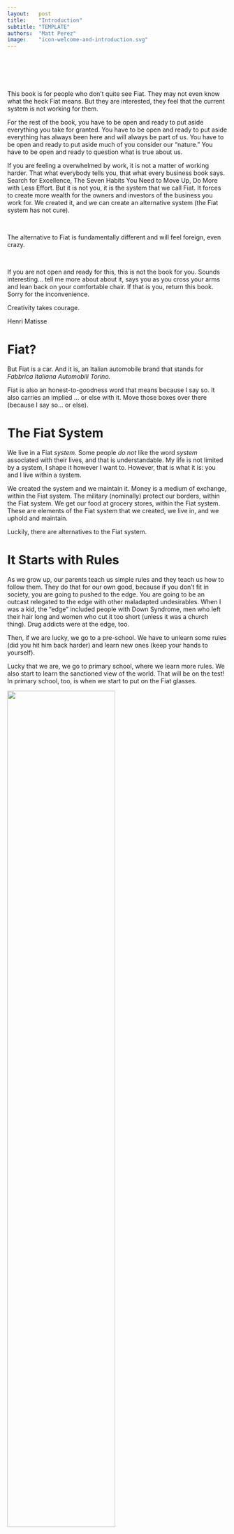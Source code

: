 ```yaml
---
layout:   post
title:    "Introduction"
subtitle: "TEMPLATE"
authors:  "Matt Perez"
image:    "icon-welcome-and-introduction.svg"
---
```


<div style='display:none;'>
 <p>This book is for people who don&rsquo;t quite see <span class='_paradigm'>Fiat</span>. They want to, but they don&rsquo;t yet see it.</p>
</div>

<h1>&nbsp;</h1>
 <p>This book is for people who don&rsquo;t quite see <span class='_paradigm'>Fiat</span>. They may not even know what the heck <span class='_paradigm'>Fiat</span> means. But they are interested, they feel that the current system is not working for them.</p>
 <p>For the rest of the book, you have to be open and ready to put aside everything you take for granted. You have to be open and ready to put aside everything has always been here and will always be part of us. You have to be open and ready to put aside much of you consider our &ldquo;nature.&rdquo; You have to be open and ready to question what is true about us.</p>
 <p>If you are feeling a overwhelmed by work, it is not a matter of working harder. That what everybody tells you, that what every business book says. <span class='_quotespan'>Search for Excellence,</span> <span class='_quotespan'>The Seven Habits You Need to Move Up,</span> <span class='_quotespan'>Do More with Less Effort.</span> But it is not you, it is the system that we call <span class='_paradigm'>Fiat</span>. It forces to create more wealth for the owners and investors of the business you work for. We created it, and we can create an alternative system (the <span class='_paradigm'>Fiat</span> system has not cure).</p>
 <p>&nbsp;</p>
 <p>The alternative to <span class='_paradigm'>Fiat</span> is fundamentally different and will feel foreign, even crazy.</p>
 <p>&nbsp;</p>
 <p>If you are not open and ready for this, this is not the book for you. <span class='_quotespan'>Sounds interesting&hellip; tell me more about about it,</span> says you as you cross your arms and lean back on your comfortable chair. If that is you, return this book. Sorry for the inconvenience.</p>
 <div class='_citation'>
  <p>Creativity takes courage.</p>
  <p id='_signature'>Henri Matisse</p>
 </div>

<h1>Fiat?</h1>
 <p><span class='_quotespan'>But <span class='_paradigm'>Fiat</span> is a car</span>. And it is, an Italian automobile brand that stands for <em>Fabbrica Italiana Automobili Torino.</em></p>
 <p><span class='_paradigm'>Fiat</span> is also an honest-to-goodness word that means <span class='_quotespan'>because I say so.</span> It also carries an implied <span class='_quotespan'>&hellip; or else</span> with it. <span class='_quotespan'>Move those boxes over there (because I say so&hellip; or else).</span></p>

<h1>The Fiat System</h1>
 <p>We live in a <span class='_paradigm'>Fiat</span> <em>system</em>. Some people <em>do not</em> like the word <em>system</em> associated with their lives, and that is understandable. <span class='_quotespan'>My life is not limited by a system, I shape it however I want to.</span> However, that is what it is: you and I live within a system.</p>
 <p>We created the system and we maintain it. Money is a medium of exchange, within the <span class='_paradigm'>Fiat</span> system. The military (nominally) protect our borders, within the <span class='_paradigm'>Fiat</span> system. We get our food at grocery stores, within the <span class='_paradigm'>Fiat</span> system. These are elements of the <span class='_paradigm'>Fiat</span> system that we created, we live in, and we uphold and maintain.</p>
 <p>Luckily, there are alternatives to the <span class='_paradigm'>Fiat</span> system.</p>

<h1>It Starts with Rules</h1>
 <p>As we grow up, our parents teach us simple rules and they teach us how to follow them. They do that for our own good, because if you don&rsquo;t fit in society, you are going to pushed to the edge. You are going to be an outcast relegated to the edge with other maladapted undesirables. When I was a kid, the &ldquo;edge&rdquo; included people with Down Syndrome, men who left their hair long and women who cut it too short (unless it was a church thing). Drug addicts were at the edge, too.</p>
 <p>Then, if we are lucky, we go to a pre-school. We have to unlearn some rules (<span class='_quotespan'>did you hit him back harder</span>) and learn new ones (<span class='_quotespan'>keep your hands to yourself</span>).</p>
 <p>Lucky that we are, we go to primary school, where we learn more rules. We also start to learn the sanctioned view of the world. <span class='_quotespan'>That will be on the test!</span> In primary school, too, is when we start to put on the <span class='_paradigm'>Fiat</span> glasses.</p>
  <div class='_center'>
   <img
    src='/assets/img/pic-leo-rayman-grow-and-avoid-green-washing.svg'
    width='70%'
    alt=''>
  </div>
 <p>If we happen to be live in an &ldquo;advanced&rdquo; country, we go to secondary school. By then the glasses are on all the time, we are simple fiddling with them and learning to make them more comfortable. No matter, we make sure that the <span class='_paradigm'>Fiat</span> lenses are never, ever off. We want to stay far away from the edge.</p>
 <p>Finally, we go to work, with our <span class='_paradigm'>Fiat</span> glasses firmly on. We ask what the rules are and how to be a good worker.  We are happy to be a resource and happier that we are getting a steady wage (until, surprise, we are not). We learn to be kind and condescending to the ones whose glasses are skewed and not fitting correctly. <span class='_quotespan'>We do our best for these people, but they just don&rsquo;t want to learn the rules.</span></p>
 
<h1>The Fiat System Is&hellip;</h1>
 <p>That is what <span class='_paradigm'>Fiat</span> <strong>system</strong> is,
  <ul>
   <li>Learning the rules,</li>
   <li>Following the rules,</li>
   <li>Enforcing the rules.</li>
  </ul>
 <p>Think of what happens <em>when you get caught</em> not following the rules.<a href='#en01'><sup id='bm01'>&hairsp;&nabla;&hairsp;</sup></a> Think of how many decision you have made, now think if you did it without considering in the back of your head what your boss would think of it. <span class='_quotespan'>Bob would want it this way</span>. Think of how many times you have said, <span class='_quotespan'>I am pretty sure that Bob is not going tot like it!</span> You can&rsquo;t make a decision without considering Bob. <span class='_quotespan'>How else would the system work? Things would not work without Bob.</span> That&rsquo;s what constantly happens in a <span class='_paradigm'>Fiat</span> system. You do what you do <em>because of Bob, the boss</em>.</p>
 </p>

<h1>The Book</h1>
 <p>The rest of the book takes it one theme are a time. It then compares how it works in a <span class='_paradigm'>Fiat</span> system and how it would work in a non-<span class='_paradigm'>Fiat</span> system. Because I am describing a system, you may find the book repetitive.</p>
 <p>Even if you already see <span class='_paradigm'>Fiat</span> and its consequences, it might be worth skimming through the book not to be surprised when you tried to explain it to somebody else and the questions come (and keep coming).</p>

<h1>Rules, Laws, and Force</h1>
 <p>Rules, followed by convention, eventually turn into <span class='_paradigm'>Fiat</span> laws which <em>you are <em>forced</em> to follow,</em></p>
  <ul>
   <li>If you don&rsquo;t, you  get a ticket. A very minor form of force. You have to give up money (<em>i.e.</em>, coined force) to be spared the pain that would follow if you don&rsquo;t.</li>
   <li>If you feel that is an injustice, you let it go to court (<em>i.e.</em>, another type of force).</li>
   <li>If they rule in your behalf, you celebrate; if they don&rsquo;t, you are angry and you have to pay the ticket. Still minor force.</li>
   <li>On the other hand, if you happen to be from the edge, it may get ugly and you may end up in prison. No longer a minor force.</li>
   <li>In prison you end in a fight and you are maimed or killed or vice versa. Either way, it is definitely a <em>force majeure</em>.</li>
  </ul>
 <p>Force is ever present in out <span class='_paradigm'>Fiat</span> system. It goes from a frown to the electric chair. Withholding a prize because you did not said or did what was expected of you is a form of force. Getting passed over for a raise or promotion is a form of force. Firing you or the more euphemistic &ldquo;laying you off&rdquo; is a form of force. Raising you rent so your only option is to leave is a form of force. We are surrounded by a system that runs on force.</p>
 <p>Motivation is another form of force. <span class='_quotespan'>Do this and you'll get the reward.</span> Realize that that is coming from somebody else. You are &ldquo;motivated&rdquo; to do what somebody else wants. You may want to do something else but you have to do what is specified by someone else to get the reward. That is force.</p>
 <p>---</p>
 <p>In an alternative to the <span class='_paradigm'>Fiat</span> system there is no you-have-do-it-or-else force. The myth is that without <span class='_paradigm'>Fiat</span> force we would never do anything of significance, we would never do anything bigger than ourselves. And is a myth because we managed to survive as a species. We invented agriculture. Agriculture spread to all corners of the earth. We managed to do all that and more without anybody telling how to do it.<p>
 <p>Then came the people who took things by force, because they had nothing to trade but force. And then came money, coinage which allowed them to trade the wealth that the rest of us created. And slowly by surely the Fiat system took shape with us in it. And we believe the stories that came up to support it; a top supernatural being, paradise, Eve and the bad apple, and eating shellfish as an abomination. And we believe these Iron age stories to these days. Including the stories about work and how that elevates above the crowd, definitely above the people from the edge.</p>
 <p>Most insidious of all, we learn to expect that the fruit of our work would go to someone else, the smaller god, the omnipotent being at the top, the boss. And that we get paid what the boss says we should get paid.</p>
 <p>It didn&rsquo;t start this way, but it evolved. First came prisoners of minor wars, that were made to carry whatever the winners didn&rsquo;t want to carry. At the end they either joined the winners (after all, they were related) or they went back to their village. Then came slavery, they kep you as a worthless worker because they have the force. Finally came work in exchange for wage. This is the general direction of the evolution, from forced labor by sheer force to forced labor by coin. Different form of force, but force throughout.</p>
 <p>This got absorbed by the Fiat system to the point that &ldquo;being a good worker&rdquo; is a sign of pride today. There is nothing strange about it, it is normal. The alternative is chaos, to be avoided at all costs. Anybody talking alternatives (you and I) must be crazy.</p>
 <p>--</p>
 <p>The alternative is not chaos, but it is different.</p>
 <p>For one, there&rsquo;s no force. There&rsquo;s persuasion, there is convincing, there is guilt. But there is no force to make you do something that you don&rsquo;t want to do.</p>
 <p>--</p>
 <p>Religion is part of the support system as well, but before we talk about that, we have to talk about divide-and-conquer.</p>

<h1>Countries and Other Divisions</h1>
 <h2>Fiat</h2>
  <p>Countries are <span class='_paradigm'>Fiat</span> creations, straight out of chiefdoms and later kingdoms. Empires were mostly nations or were cleansed by force.</p>
  <p>For example, before Fernando and Isabel sent their minions to the Americas, they cleansed most of their portion of the Iberian peninsula. Basques, Astures, Galicians, Catalonians, al-Andalucians, and others were forced to act as Catholics and speak Castillian (or else). In fact, the Inquisition made sure that the converted were truly convicing Catholics and spoke the language of the Church.</p>
  <p>By the time they got to the Americas, Fernando de Aragon and Isabel de Castilla had developed a methodology to cleanse whatever other cultures they encountered.</p>
 <h2>Divide and Conquer</h2>
  <p>At some point women were made second to men and were made subservient to them. Men were the kings of their castle and women were chattel.  It all went inside, bundled with a strong ideology and women became pillars of the institution. <span class='_quotespan'>Eve was the bad apple,</span> and she had better submit for salvation.</p>
  <p>And women covered their hair and wore burkas as a matter of duty.</p>
  <p>As Christianity spread, non-Europeans got pushed to be subservient to Europeans all over the world. Of course, there were wealthy non-Europeans and poor non-Europeans. The wealthier was treated better and oftentimes put in charge.</p>
  <p>We are still struggling with that attitude today, thousands of years later.</p>
 <h2>Lording</h2>
  <p>With men lording over half of the population, it was easier for a few to lord over men. They could appeal to the stories and the making up of history. They certainly supported the making of kingdoms and empires. <span class='_quotespan'>We could be in paradise, but the woman enticed us to bite the apple of knowledge and poisoned us.</span></p>
  <p>The Jewish tradition, Christianity, and Islam have an eternal boss named God, at the top. You would dare to even think of equitable, you can only submit to God. In Christianity, the Pope is the only one that could understand what God wished. They won, I claim, because they had the better story, compared to Judaism and Islam.</p>
 <p>---</p>
 <h2>Non-Fiat</h2>
  <p>In an alternative to the <span class='_paradigm'>Fiat</span> system, there is no imposed hierarchy. If you believe in supernatural beings, so be it, but the story of the omnipotent boss at the top doesn&rsquo;t work anymore; in fact, that believe works against our survival as a species.</p>
  <p>The alternative is not chaos, but it is different,</p>
 <h2>Community</h2>
  <ul>
   <li>In my decentralized and fully transparent community I trust.</li>
   <li>What is going to keep my community growing is what&rsquo;s good for them which is what is good for me.</li>
   <li>People in my community listens to me and help make my ideas easier to understand.</li>
   <li>If that is not the case, I leave (and keep what ownership I&rsquo;ve earned to that point).</li>
  </ul>
 <h2>Foundation</h2>
  <p>This is the <span class='_paradigm'>Foundation</span> of a community,</p>
   <ul>
    <li>A community must provide me with Meaning. This is a community that I want to Belong to.</li>
    <li>To work for <em>every</em> member, the community must be fully decentralized and transparent.</li>
    <li>Members are free to experiment. The only rules are those the community agrees to, and even those could be negotiated.</li>
   </ul>
 <h2>Alignment</h2>
  <p>But the <span class='_paradigm'>Foundation</span> is not enough, it needs an <span class='_paradigm'>Explicit Alignment</span>,</p>
   <ul>
    <li>To hold us together a community must define the <em>what for</em>, the <span class='_paradigm'>Impact</span>, that it wants to have on the world.</li>
    <li>It must be explicit about the <em>why</em>, its <span class='_paradigm'>Purpose</span>, that made it come together as a community.</li>
    <li>The community can then define the <em>what, when, and how,</em> the <span class='_paradigm'>Mission</span>, of the work it needs to do.</li>
   </ul>
   <div class='_center'>
    <img
     src='/assets/img/pic-explicit-alignment-en.svg'
     width='70%'
     alt=''>
    </div>
   <p>It is <em>explicit</em> in that it lays it all out for every member of the community to know; there are no dark corners where need-to-know data is kept away from view.</p>
   <p>It is &ldquo;alignment&rdquo; in the sense that it that it ties people together into a community with something in common.</p>
   <p>To be clear,</p>
   <ul>
    <li>If the <em>what for</em>, the <span class='_paradigm'>Impact</span>, is not your thing, then you don't join the community. In theory it could be changed, but in practice it would make it a different community. It would be like transforming a hardware company into a software company. Sun Microsystems failed at it because it is very, very difficult.</li>
    <li>If the <em>why</em>, the <span class='_paradigm'>Purpose</span>, doesn&rsquo;t work for you it is somewhat easier to change. Not a walk in the park, but easier to change. And if that doesn&rsquo;t work, you don&rsquo;t join the community.</li>
    <li>The <em>what, when, and how</em>, the <span class='_paradigm'>Mission</span>, changes all the time. People may be pursuing different Missions in parallel and you may join one of them. Or you may create you own with the support of the community.</li>
   </ul>
 <h2>No Divisions</h2>
  <p>All members are co-owners of the community. If their goal is to build products or services it would be called a company.</p>
  <p>I make a distinction between a business and a company,</p>
   <ul>
    <li>Businesses is what we are used to. Their one and only goal is to make wealth for the owner. It may start with different ideals, but in the end it has got to make wealth for the owner. You work at a business for a wage agreed upon by the owner.</li>
    <li>A company is a group of people that comes together as a community to improve the wellbeing of their members. We call these members co-owners. They own everything about the company, including its revenue. The level of co-ownership is not equal, as in co-ops, but equitable to their contributions. BTW, the word company comes from Latin <em>co</em>, meaning <em>together</em>, and <em>pan</em>, meaning <em>bread</em>.</li>
    <li>The level of co-ownership is determined by contributions, not capital.</li>
    <li>These contributions are recognized by all other co-owners.</li>
   </ul>
  <p>And, yes, there is an app for that.</p> 

<h1>Capital and Contributions</h1>
 <h2>Fiat</h2>
  <p>The default is that the only way to contribute to, a new business, is to give it capital. Said capital investment gives the investors power over the company. But, power is force. In the US investors don&rsquo;t have any power over company operations, but they can replace the CEO. And they can keep replacing him until they find one that runs the operations according to their wishes. Those are some of the side-effect of seeing capital as the only way to contribute.</p>
  <p>You have no ownership in the business. You get your salary or commissions and that is that.</p>
 <h2>Non-Fiat</h2>
  <p>This is probably the most shocking thing about non-<span class='_paradigm'>Fiat</span> alternatives: companies are not there to make founders and investors wealthy. Companies have to make money and be self-sustainable. But what usually goes into the pocket of the owners, now goes into the pockets of the co-owners, into the pockets of everybody who contributes to creating the wealth. If you were looking for yet another way to become wealthy, this ain&rsquo;t it. Companies are way to increase the wellbeing of every co-owner and the society around then.</p>
  <p>Non-capital can be contributions, too, usually the most valulable contribution. As I said earlier, a company is a group of co-owners that come together to improve the wellbeing of their members and the society around them. They are the only ones that can recognize a contribution because because they are working shoulder to shoulder with you and know what&rsquo;s valuable to their common effort.</p>
  <p>Your level of co-ownership is determined by these contributions given to you by your co-owner peers. You recognized contributions determines your level of co-ownership <em>that month.</em> Next most it will most likely be different.</p>
 <h2>The Calculations</h2>
  <p>The number of contributions that each co-owner recognizes within a month for other co-owners becomes the denominator. The number of RADs is the numerator. In other words, you get a <span class='_paradigm'>RAD</span> every day to give, not to keep. In a 30-day month, you get 30 <span class='_paradigm'>RAD</span>s and those 30 <span class='_paradigm'>RAD</span>s are shared among the co-owner for whom you have recognized one or more contribution.</p>
   <div class='_center'>
    <img
     src='/assets/img/pic-recognitions-to-rads-equation.svg'
     width='70%'
     alt=''>
   </div>
  <p>There is an mobile app that does the calculation.</p>
  <p>As you give those <span class='_paradigm'>RAD</span>s away, you are given other people ownership in the company. No boss is necessary to give attaboys to his favorites.</p>
 <h2>But&hellip;</h2>
  <p>At this point you may be coming up with objections. <span class='_quotespan'>Yeah, but it can be easily gamed: I&rsquo;ll give you all my <span class='_paradigm'>RAD</span>s and you give me all of yours. And yes, it could, but only if the other co-owners do not say or do anything about. Because of &ldquo;Transparency,&rdquo; they can see all the transactions and it is up to the co-owners to say or do something. They can have a conversation with people who are trying to game the process. If they do not change their behavior, co-owners can decide to not recognize any of the contributions because they are doing something that works against a very fundamental action that would make co-ownership a joke.</span></p>
  <p>Another objection might be that people won&rsquo;t want to take the time to recognize contributions. They may do it at first, but then they slowly stop. Again, the data is there for all to see and if all co-owners stop recognizing contributions, then they won&rsquo;t get any more co-ownership, including the take of the revenue. They may slow down until they see the result and then they will go back to doing it. If not, the company will fail, as well it should. On the way to a non-<span class='_paradigm'>Fiat</span> alternative things won&rsquo;t go perfect or smoothly. There will be plenty of bumps along the way. The &rdquo;fix&ldquo; is not to elect a boss to tell us what to do, the fix is to fix your behaviour&mdash;you are all co-owners.</p>
  <p>My favorite is when people say that <em>other</em> people are coin operated. They do not want to do anything for a community of society. My usual retort is, <span class='_quotespan'>what about family?</span> They do a lot backing out then, but some people double down, <span class='_quotespan'>my children will eventually have to fend for themselves.</span> You can imagine where it goes from there (but I won&rsquo;t repeat it here). The thing is that homo economicus is one of those convenient stories that popped up to support the <span class='_paradigm'>Fiat</span> system. People have to survive and they will go to kinds of length to do it, but survival is not living.</p>
 <h2>Capital</h2>
  <p>Capital does have a place in a non-<span class='_paradigm'>Fiat</span> company, but not as a regular <span class='_paradigm'>Fiat</span> investment: you give me money, I give a fixed percent of the business. A non-<span class='_paradigm'>Fiat Investment</span> is more like a loan in that you get your principal back. It is an investment in that the return-on-investment is negotiated, but how much and how it&rsquo;s paid.</p>
  <p>Usually that capital goes to pay for 1) things needed by the company and 2) to fund a <span class='_paradigm'>Predictable Recurring Income</span> (PRI) fund. The PRI is used to pay co-owners a predictable, recurring amount of money (like a salary) when there is little or no revenue. The PRI is paid back by the revenue each co-owner gets given their <span class='_paradigm'>RAD</span>s. Until it is paid in full, what a co-owner takes of out of the PRI fund is a personal debt. Once the PRI fund is paid, the upside that would normally go to the owners and investors goes to the co-owners according to their <span class='_paradigm'>RAD</span>s.</p>
 <h2>But&hellip;</h2>
  <p>What about investing in the future? Owner don&rsquo;t put all the profits in the pocket, they invest it!</p>
  <p>Indeed they do and co-owners can do the same. I make a distinction between profits and dividends, and the latter is what is left after paying all expenses, including any investments. For example, if the co-owners want to buy a $5M building, they would put up a <span class='_paradigm'>Banner</span> to accumulate that amount. They could decide to put 10% into the <span class='_paradigm'>Banner</span> which would build up to $5M in three years. In that case, the 10% would not be included in the dividends. Investing in the future is covered.</p>
  <p>Alternatively, all co-owners may not agree to 10% or any particular amount. In that case, the <span class='_paradigm'>Banner</span> would be funded by a subset of co-owners and when the building is bought the monthly rent would go to them according to their investment.</p>
 <h2>Banners?</h2>
  <p><span class='_paradigm'>Banner</span>s represent non-people things like projects and investments. With the <em><span class='_paradigm'>RAD</span>s! mobile app</em> you can create a <span class='_paradigm'>Banner</span>, change your contribution to it, see who is contributing, and the beneficiary. The dashboard may show something like this,
   <div style='padding-left:1rem; '>
    <table>
     <tr>
      <td>
       <h2 style='font-size:smaller; padding-top:1rem; padding-bottom:0; '>Banner:</h2>
        <p style='text-indent:1em; '>Goal: $1M</p>
        <p style='text-indent:1em; '>Time: 3 years</p>
        <p style='text-indent:1em; '>Reason: To buy and furnish a building.</p>
        <p style='text-indent:1em; '>Beneficiaries: Building Fund.</p>
       <h2 style='font-size:smaller; padding-top:0; padding-bottom:0;  '>Contributions:</h2>
        <p style='text-indent:1em; '>All, $100.00</p>
      </td>
     </tr>
    </table>
    <p style='text-indent:0; '>Or&hellip;</p>
    <table>
     <tr>
      <td>
       <h2 style='font-size:smaller; padding-top:1rem; padding-bottom:0; '>Banner:</h2>
        <p style='text-indent:1em; '>Goal: $1M</p>
        <p style='text-indent:1em; '>Time: 3 years</p>
        <p style='text-indent:1em; '>Reason: To buy and furnish a building.</p>
        <p style='text-indent:1em; '>Beneficiaries: Building Fund.</p>
       <h2 style='font-size:smaller; padding-top:0; padding-bottom:0;  '>Contributions:</h2>
        <p style='text-indent:1em; '>Mary O, $100.00</p>
        <p style='text-indent:1em; '>Anita P, 0.25% de $1M</p>
        <p style='text-indent:1em; '>Salim Q, 5.00% of <span class='_paradigm'>RAD</span>s yield</p>
        <p style='text-indent:1em; '>&hellip;</p>
      </td>
     </tr>
    </table>
   </div>

<h1>Notes</h1>
 <ul>
  <li>Military and Force</li>
  <li>Pain and Wellbeing</li>
  <li>competition</li>
  <li>force-and-pain</li>
  <li>ownership</li>
  <li>owning-the-commons</li>
  <li>rads</li>
  <li>rtools</li>
  <li>transcendence</li>
  <li>wellbeing</li>
 </ul>
 <ul>
  <li>banners</li>
  <li>disentangling</li>
  <li>epiphanies</li>
  <li>how-to</li>
  <li>making-fiat-bearable</li>
  <li>miscellaneous</li>
  <li>missing chapters</li>
  <li>radical-investments</li>
  <li>radical-is-business-friendly</li>
  <li>radical-model</li>
  <li>rcompanies</li>
  <li>reviews</li>
  <li>rfiction</li>
  <li>rhatchery.live</li>
  <li>rmedia</li>
  <li>rprojects</li>
  <li>rstartups</li>
 </ul>

<h1 class='_section'>ENDNOTES</h1>
 <ul>
  <li id='en01'>
   <p class='_list-item'>
    If you don&rsquo;t get caught, no problem.
    <a class='_uparrow' href='#bm01'><img src='/assets/img/arrow-up-icon.png'></a>
   </p>
  </li>
 </ul>

{% include related.html %}